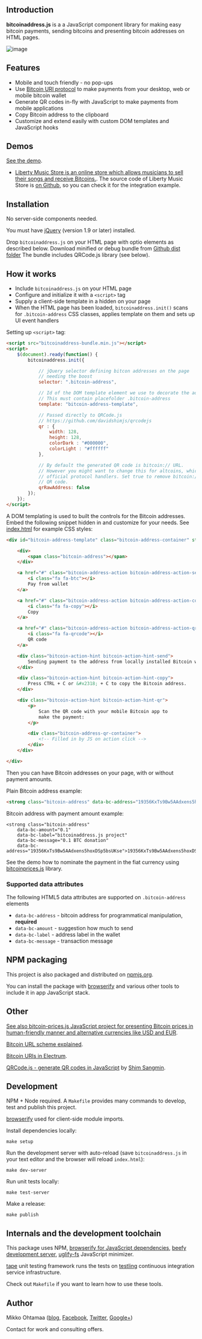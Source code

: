 
## Introduction

**bitcoinaddress.js** is a a JavaScript component library for making easy bitcoin payments, sending bitcoins and presenting bitcoin addresses on HTML pages.

![image](https://ci.testling.com/miohtama/bitcoinaddress.js.png)

## Features

* Mobile and touch friendly - no pop-ups
* Use [Bitcoin URI protocol](https://github.com/bitcoin/bips/blob/master/bip-0021.mediawiki) to make payments from your desktop, web or mobile bitcoin wallet
* Generate QR codes in-fly with JavaScript to make payments from mobile applications
* Copy Bitcoin address to the clipboard
* Customize and extend easily with custom DOM templates and JavaScript hooks

## Demos

[See the demo](http://miohtama.github.com/bitcoinaddress.js/index.html).

* [Liberty Music Store is an online store which allows musicians to sell their songs and receive Bitcoins.](https://libertymusicstore.net/). The source code of Liberty Music Store is [on Github](https://github.com/miohtama/LibertyMusicStore), so you can check it for the integration example.

## Installation

No server-side components needed.

You must have [jQuery](http://jquery.com) (version 1.9 or later) installed.

Drop `bitcoinaddress.js` on your HTML page with optio
 elements as described below.
Download minified or debug bundle from [Github dist folder](https://github.com/miohtama/bitcoinaddress.js/tree/master/dist)
The bundle includes QRCode.js library (see below).

## How it works


* Include `bitcoinaddress.js` on your HTML page
* Configure and initialize it with a `<script>` tag
* Supply a client-side template in a hidden  on your page
* When the HTML page has been loaded, `bitcoinaddress.init()` scans for `.bitcoin-address` CSS classes,
    applies template on them and sets up UI event handlers

Setting up `<script>` tag:


```html
<script src="bitcoinaddress-bundle.min.js"></script>
<script>
    $(document).ready(function() {
        bitcoinaddress.init({

            // jQuery selector defining bitcon addresses on the page
            // needing the boost
            selector: ".bitcoin-address",

            // Id of the DOM template element we use to decorate the addresses.
            // This must contain placefolder .bitcoin-address
            template: "bitcoin-address-template",

            // Passed directly to QRCode.js
            // https://github.com/davidshimjs/qrcodejs
            qr : {
                width: 128,
                height: 128,
                colorDark : "#000000",
                colorLight : "#ffffff"
            },

            // By default the generated QR code is bitcoin:// URL.
            // However you might want to change this for altcoins, which do not have
            // official protocol handlers. Set true to remove bitcoin:// from
            // QR code.
            qrRawAddress: false
        });
    });
</script>
```

A DOM templating is used to built the controls for the Bitcoin addresses.
Embed the following snippet hidden in <body> and customize for your needs.
See [index.html](https://github.com/miohtama/bitcoin-prices/blob/master/index.html) for example CSS styles:


```html
<div id="bitcoin-address-template" class="bitcoin-address-container" style="display: none">

    <div>
        <span class="bitcoin-address"></span>
    </div>

    <a href="#" class="bitcoin-address-action bitcoin-address-action-send">
        <i class="fa fa-btc"></i>
        Pay from wallet
    </a>

    <a href="#" class="bitcoin-address-action bitcoin-address-action-copy">
        <i class="fa fa-copy"></i>
        Copy
    </a>

    <a href="#" class="bitcoin-address-action bitcoin-address-action-qr">
        <i class="fa fa-qrcode"></i>
        QR code
    </a>

    <div class="bitcoin-action-hint bitcoin-action-hint-send">
        Sending payment to the address from locally installed Bitcoin wallet app.
    </div>

    <div class="bitcoin-action-hint bitcoin-action-hint-copy">
        Press CTRL + C or &#x2318; + C to copy the Bitcoin address.
    </div>

    <div class="bitcoin-action-hint bitcoin-action-hint-qr">
        <p>
            Scan the QR code with your mobile Bitcoin app to
            make the payment:
        </p>

        <div class="bitcoin-address-qr-container">
            <!-- Filled in by JS on action click -->
        </div>
    </div>

</div>
```

Then you can have Bitcoin addresses on your page, with or without payment amounts.

Plain Bitcoin address example:


```html
<strong class="bitcoin-address" data-bc-address="19356KxTs9Bw5AAdxens5hoxDSp5bsUKse">19356KxTs9Bw5AAdxens5hoxDSp5bsUKse</strong>
```

Bitcoin address with payment amount example:


```
<strong class="bitcoin-address"
    data-bc-amount="0.1"
    data-bc-label="bitcoinaddress.js project"
    data-bc-message="0.1 BTC donation"
    data-bc-address="19356KxTs9Bw5AAdxens5hoxDSp5bsUKse">19356KxTs9Bw5AAdxens5hoxDSp5bsUKse</strong>
```

See the demo how to nominate the payment in the fiat currency using [bitcoinprices.js](https://github.com/miohtama/bitcoin-prices) library.

### Supported data attributes

The following HTML5 data attributes are supported on `.bitcoin-address` elements


* `data-bc-address` - bitcoin address for programmatical manipulation, **required**
* `data-bc-amount` - suggestion how much to send
* `data-bc-label` - address label in the wallet
* `data-bc-message` - transaction message


## NPM packaging

This project is also packaged and distributed on [npmjs.org](https://npmjs.org/).

You can install the package with [browserify](http://browserify.org/) and various other tools to include
it in app JavaScript stack.


## Other

[See also bitcoin-prices.js JavaScript project for presenting Bitcoin prices in human-friendly manner and alternative currencies like USD and EUR](https://github.com/miohtama/bitcoin-prices).

[Bitcoin URL scheme explained](http://bitcoin.stackexchange.com/questions/4987/bitcoin-url-scheme).

[Bitcoin URIs in Electrum](https://electrum.org/bitcoin_URIs.html).

[QRCode.js - generate QR codes in JavaScript](https://github.com/davidshimjs/qrcodejs) by [Shim Sangmin](https://github.com/davidshimjs).


## Development

NPM + Node required. A `Makefile` provides many commands to develop, test and
publish this project.

[browserify](https://github.com/substack/node-browserify) used for client-side module imports.

Install dependencies locally:


```
make setup
```

Run the development server with auto-reload (save `bitcoinaddress.js` in your text editor and the browser will reload `index.html`):


```
make dev-server
```

Run unit tests locally:


```
make test-server
```

Make a release:


```
make publish
```


## Internals and the development toolchain

This package uses NPM, [browserify for JavaScript dependencies](http://browserify.org/), [beefy development server](https://github.com/chrisdickinson/beefy),
[uglify-fs](http://lisperator.net/uglifyjs/) JavaScript minimizer.

[tape](https://github.com/substack/tape) unit testing framework runs the tests on
[testling](http://testling.com/) continuous integration service infrastructure.

Check out `Makefile` if you want to learn how to use these tools.


## Author

Mikko Ohtamaa ([blog](https://opensourcehacker.com), [Facebook](https://www.facebook.com/?q=#/pages/Open-Source-Hacker/181710458567630), [Twitter](https://twitter.com/moo9000), [Google+](https://plus.google.com/u/0/103323677227728078543/))

Contact for work and consulting offers.

